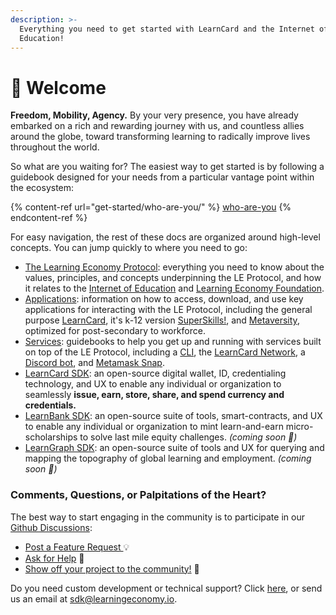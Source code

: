 ```yaml
---
description: >-
  Everything you need to get started with LearnCard and the Internet of
  Education!
---
```


# 👋 Welcome

**Freedom, Mobility, Agency.** By your very presence, you have already embarked on a rich and rewarding journey with us, and countless allies around the globe, toward transforming learning to radically improve lives throughout the world.&#x20;

So what are you waiting for? The easiest way to get started is by following a guidebook designed for your needs from a particular vantage point within the ecosystem:

{% content-ref url="get-started/who-are-you/" %}
[who-are-you](get-started/who-are-you/)
{% endcontent-ref %}

For easy navigation, the rest of these docs are organized around high-level concepts. You can jump quickly to where you need to go:

* [The Learning Economy Protocol](get-started/protocol-overview/): everything you need to know about the values, principles, and concepts underpinning the LE Protocol, and how it relates to the [Internet of Education](https://www.internetofeducation.org) and [Learning Economy Foundation](https://www.learningeconomy.io).
* [Applications](broken-reference): information on how to access, download, and use key applications for interacting with the LE Protocol, including the general purpose [LearnCard](learn-card-examples/learncard.md), it's k-12 version [SuperSkills!](learn-card-examples/superskills/), and [Metaversity](learn-card-examples/metaversity.md), optimized for post-secondary to workforce.
* [Services](broken-reference): guidebooks to help you get up and running with services built on top of the LE Protocol, including a [CLI](learncard-services/learncard-cli.md), the [LearnCard Network](learn-card-sdk/learncard-core/plugins/official-plugins/learncard-network.md), a [Discord bot](learncard-services/discord-bot.md), and [Metamask Snap](learncard-services/metamask-snap.md).
* [LearnCard SDK](broken-reference): an open-source digital wallet, ID, credentialing technology, and UX to enable any individual or organization to seamlessly **issue, earn, store, share, and spend currency and credentials.**
* [LearnBank SDK](broken-reference): an open-source suite of tools, smart-contracts, and UX to enable any individual or organization to mint learn-and-earn micro-scholarships to solve last mile equity challenges. _(coming soon 🚧)_
* [LearnGraph SDK](broken-reference): an open-source suite of tools and UX for querying and mapping the topography of global learning and employment. _(coming soon 🚧)_

### Comments, Questions, or Palpitations of the Heart?

The best way to start engaging in the community is to participate in our [Github Discussions](https://github.com/learningeconomy/LearnCard/discussions):&#x20;

* [Post a Feature Request ](https://github.com/learningeconomy/LearnCard/discussions/categories/feature-requests)💡
* [Ask for Help](https://github.com/learningeconomy/LearnCard/discussions/categories/help) 💖
* [Show off your project to the community!](https://github.com/learningeconomy/LearnCard/discussions/categories/show-and-tell) 🙌

Do you need custom development or technical support? Click [here](resources/custom-development.md), or send us an email at [sdk@learningeconomy.io](mailto:sdk@learningeconomy.io).

